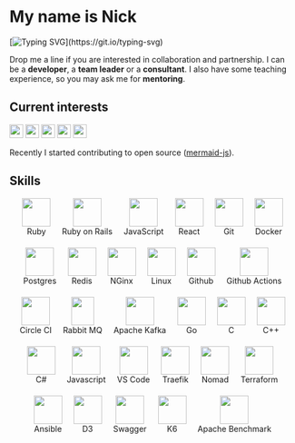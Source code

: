 ---
---

<style>
  /* .skills img {
    filter: invert(1);
  } */
</style>
<div align="left">

# My name is Nick

<!-- [![](https://visitcount.itsvg.in/api?id=nirname&label=Profile%20Views&color=0&icon=5&pretty=true)](https://visitcount.itsvg.in) -->

[![Typing SVG](https://readme-typing-svg.demolab.com?font=Fira+Code&size=18&duration=2000&pause=125&color=249bb3&multiline=true&width=500&height=75&lines=Hello!+Nice+to+meet+you.;I+have+been+programming+for+quite+a+time.;Feel+free+to+contact+me.)](https://git.io/typing-svg)

Drop me a line if you are interested in collaboration and partnership.
I can be a **developer**, a **team leader** or a **consultant**.
I also have some teaching experience, so you may ask me for **mentoring**.

## Current interests

<img src="https://img.shields.io/badge/Parsers_and_compilers-003049?style=flat-square" height=24 />
<img src="https://img.shields.io/badge/Infrastructure-8300c4?style=flat-square" height=24 />
<img src="https://img.shields.io/badge/Websites-fcbf49?style=flat-square" height=24 />
<img src="https://img.shields.io/badge/Data_visuzlization-1cb08f?style=flat-square" height=24 />
<img src="https://img.shields.io/badge/Computer_graphics-d62828?style=flat-square" height=24 />

Recently I started contributing to open source ([mermaid-js](https://github.com/mermaid-js/mermaid)).

## Skills

<div class="skills" style="display: flex; flex-wrap: wrap; justify-content: center; text-align: center; gap: 20px;">
<!-- <p align="left"> -->
<div width="80" height="80" margin="10"> <img src="https://simpleicons.org/icons/ruby.svg"             width="50" height="50">  <div>Ruby             </div></div>
<div width="80" height="80" margin="10"> <img src="https://simpleicons.org/icons/rubyonrails.svg"      width="50" height="50">  <div>Ruby on Rails    </div></div>
<div width="80" height="80" margin="10"> <img src="https://simpleicons.org/icons/javascript.svg"       width="50" height="50">  <div>JavaScript       </div></div>
<div width="80" height="80" margin="10"> <img src="https://simpleicons.org/icons/react.svg"            width="50" height="50">  <div>React            </div></div>
<div width="80" height="80" margin="10"> <img src="https://simpleicons.org/icons/git.svg"              width="50" height="50">  <div>Git              </div></div>
<div width="80" height="80" margin="10"> <img src="https://simpleicons.org/icons/docker.svg"           width="50" height="50">  <div>Docker           </div></div>
<div width="80" height="80" margin="10"> <img src="https://simpleicons.org/icons/postgresql.svg"       width="50" height="50">  <div>Postgres         </div></div>
<div width="80" height="80" margin="10"> <img src="https://simpleicons.org/icons/redis.svg"            width="50" height="50">  <div>Redis            </div></div>
<div width="80" height="80" margin="10"> <img src="https://simpleicons.org/icons/nginx.svg"            width="50" height="50">  <div>NGinx            </div></div>
<div width="80" height="80" margin="10"> <img src="https://simpleicons.org/icons/linux.svg"            width="50" height="50">  <div>Linux            </div></div>
<div width="80" height="80" margin="10"> <img src="https://simpleicons.org/icons/github.svg"           width="50" height="50">  <div>Github           </div></div>
<div width="80" height="80" margin="10"> <img src="https://simpleicons.org/icons/githubactions.svg"    width="50" height="50">  <div>Github Actions   </div></div>
<div width="80" height="80" margin="10"> <img src="https://simpleicons.org/icons/circleci.svg"         width="50" height="50">  <div>Circle CI        </div></div>
<div width="80" height="80" margin="10"> <img src="https://simpleicons.org/icons/rabbitmq.svg"         width="40" height="50">  <div>Rabbit MQ        </div></div>
<div width="80" height="80" margin="10"> <img src="https://simpleicons.org/icons/apachekafka.svg"      width="50" height="50">  <div>Apache Kafka     </div></div>
<div width="80" height="80" margin="10"> <img src="https://simpleicons.org/icons/go.svg"               width="50" height="50">  <div>Go               </div></div>
<div width="80" height="80" margin="10"> <img src="https://simpleicons.org/icons/c.svg"                width="50" height="50">  <div>C                </div></div>
<div width="80" height="80" margin="10"> <img src="https://simpleicons.org/icons/cplusplus.svg"        width="50" height="50">  <div>C++              </div></div>
<div width="80" height="80" margin="10"> <img src="https://simpleicons.org/icons/csharp.svg"           width="50" height="50">  <div>C#               </div></div>
<div width="80" height="80" margin="10"> <img src="https://simpleicons.org/icons/javascript.svg"       width="50" height="50">  <div>Javascript       </div></div>
<div width="80" height="80" margin="10"> <img src="https://simpleicons.org/icons/visualstudiocode.svg" width="50" height="50">  <div>VS Code          </div></div>
<div width="80" height="80" margin="10"> <img src="https://simpleicons.org/icons/traefikproxy.svg"     width="50" height="50">  <div>Traefik          </div></div>
<div width="80" height="80" margin="10"> <img src="https://simpleicons.org/icons/nomad.svg"            width="50" height="50">  <div>Nomad            </div></div>
<div width="80" height="80" margin="10"> <img src="https://simpleicons.org/icons/terraform.svg"        width="50" height="50">  <div>Terraform        </div></div>
<div width="80" height="80" margin="10"> <img src="https://simpleicons.org/icons/ansible.svg"          width="50" height="50">  <div>Ansible          </div></div>
<div width="80" height="80" margin="10"> <img src="https://simpleicons.org/icons/d3dotjs.svg"          width="50" height="50">  <div>D3               </div></div>
<div width="80" height="80" margin="10"> <img src="https://simpleicons.org/icons/swagger.svg"          width="50" height="50">  <div>Swagger          </div></div>
<div width="80" height="80" margin="10"> <img src="https://simpleicons.org/icons/k6.svg"               width="50" height="50">  <div>K6               </div></div>
<div width="80" height="80" margin="10"> <img src="https://simpleicons.org/icons/apache.svg"           width="50" height="50">  <div>Apache Benchmark </div></div>
</div>

</div>